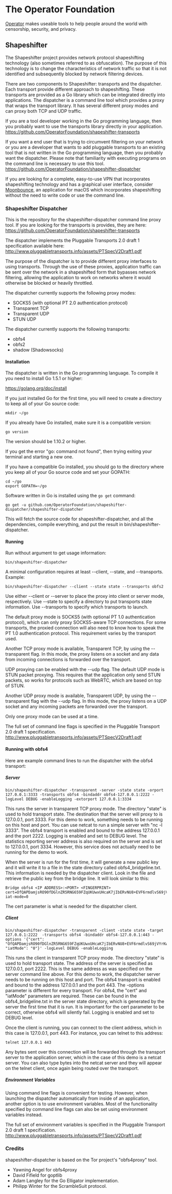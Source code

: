 # The Operator Foundation

[Operator](https://operatorfoundation.org) makes useable tools to help people around the world with censorship, security, and privacy.

## Shapeshifter

The Shapeshifter project provides network protocol shapeshifting technology
(also sometimes referred to as obfuscation). The purpose of this technology is
to change the characteristics of network traffic so that it is not identified
and subsequently blocked by network filtering devices.

There are two components to Shapeshifter: transports and the dispatcher. Each
transport provide different approach to shapeshifting. These transports are
provided as a Go library which can be integrated directly into applications.
The dispatcher is a command line tool which provides a proxy that wraps the
transport library. It has several different proxy modes and can proxy both
TCP and UDP traffic.

If you are a tool developer working in the Go programming language, then you
probably want to use the transports library directly in your application.
<https://github.com/OperatorFoundation/shapeshifter-transports>

If you want a end user that is trying to circumvent filtering on your network or
you are a developer that wants to add pluggable transports to an existing tool
that is not written in the Go programming language, then you probably want the
dispatcher. Please note that familiarity with executing programs on the command
line is necessary to use this tool.
<https://github.com/OperatorFoundation/shapeshifter-dispatcher>

If you are looking for a complete, easy-to-use VPN that incorporates
shapeshifting technology and has a graphical user interface, consider
[Moonbounce](https://github.com/OperatorFoundation/Moonbounce), an application for macOS which incorporates shapeshifting without
the need to write code or use the command line.

### Shapeshifter Dispatcher

This is the repository for the shapeshifter-dispatcher command line proxy tool.
If you are looking for the transports is provides, they are here:
<https://github.com/OperatorFoundation/shapeshifter-transports>

The dispatcher implements the Pluggable Transports 2.0 draft 1 specification available here:
<http://www.pluggabletransports.info/assets/PTSpecV2Draft1.pdf>

The purpose of the dispatcher is to provide different proxy interfaces to using
transports. Through the use of these proxies, application traffic can be sent
over the network in a shapeshifted form that bypasses network filtering, allowing
the application to work on networks where it would otherwise be blocked or
heavily throttled.

The dispatcher currently supports the following proxy modes:
 * SOCKS5 (with optional PT 2.0 authentication protocol)
 * Transparent TCP
 * Transparent UDP
 * STUN UDP

The dispatcher currently supports the following transports:
 * obfs4
 * obfs2
 * shadow (Shadowsocks)

#### Installation

The dispatcher is written in the Go programming language. To compile it you need
to install Go 1.5.1 or higher:

<https://golang.org/doc/install>

If you just installed Go for the first time, you will need to create a directory
to keep all of your Go source code:

    mkdir ~/go

If you already have Go installed, make sure it is a compatible version:

    go version

The version should be 1.10.2 or higher.

If you get the error "go: command not found", then trying exiting your terminal
and starting a new one.

If you have a compatible Go installed, you should go to the directory where you
keep all of your Go source code and set your GOPATH:

    cd ~/go
    export GOPATH=~/go

Software written in Go is installed using the `go get` command:

    go get -u github.com/OperatorFoundation/shapeshifter-dispatcher/shapeshifter-dispatcher

This will fetch the source code for shapeshifter-dispatcher, and all the
dependencies, compile everything, and put the result in
bin/shapeshifter-dispatcher.

#### Running

Run without argument to get usage information:

    bin/shapeshifter-dispatcher

A minimal configuration requires at least --client, --state, and --transports.
Example:

    bin/shapeshifter-dispatcher --client --state state --transports obfs2

Use either --client or --server to place the proxy into client or server mode,
respectively. Use --state to specify a directory to put transports state
information. Use --transports to specify which transports to launch.

The default proxy mode is SOCKS5 (with optional PT 1.0 authentication protocol),
which can only proxy SOCKS5-aware TCP connections. For some transports, the
proxied connection will also need to know how to speak the PT 1.0 authentication
protocol. This requirement varies by the transport used.

Another TCP proxy mode is available, Transparent TCP, by using the --transparent
flag. In this mode, the proxy listens on a socket and any data from incoming
connections is forwarded over the transport.

UDP proxying can be enabled with the --udp flag. The default UDP mode is STUN
packet proxying. This requires that the application only send STUN packets, so
works for protocols such as WebRTC, which are based on top of STUN.

Another UDP proxy mode is available, Transparent UDP, by using the --transparent
flag with the --udp flag. In this mode, the proxy listens on a UDP socket and
any incoming packets are forwarded over the transport.

Only one proxy mode can be used at a time.

The full set of command line flags is specified in the Pluggable Transport 2.0
draft 1 specification.
<http://www.pluggabletransports.info/assets/PTSpecV2Draft1.pdf>

#### Running with obfs4

Here are example command lines to run the dispatcher with the obfs4 transport:

##### Server

    bin/shapeshifter-dispatcher -transparent -server -state state -orport 127.0.0.1:3333 -transports obfs4 -bindaddr obfs4-127.0.0.1:2222 -logLevel DEBUG -enableLogging -extorport 127.0.0.1:3334

This runs the server in transparent TCP proxy mode. The directory "state" is used
to hold transport state. The destination that the server will proxy to is
127.0.0.1, port 3333. For this demo to work, something needs to be running on
this host and port. You can use netcat to run a simple server with "nc -l 3333".
The obfs4 transport is enabled and bound to the address 127.0.0.1 and the port
2222. Logging is enabled and set to DEBUG level. The statistics reporting server
address is also required on the server and is set to 127.0.0.1, port 3334.
However, this service does not actually need to be running for the demo to work.

When the server is run for the first time, it will generate a new public key
and it will write it to a file in the state directory called
obfs4_bridgeline.txt. This information is needed by the dispatcher client. Look
in the file and retrieve the public key from the bridge line. It will look
similar to this:

    Bridge obfs4 <IP ADDRESS>:<PORT> <FINGERPRINT> cert=OfQAPDamjsRO90fDGlnZR5RNG659FZqUKUwxUHcaK7jIbERvNU8+EVF6rmdlvS69jVYrKw iat-mode=0

The cert parameter is what is needed for the dispatcher client.

##### Client

    bin/shapeshifter-dispatcher -transparent -client -state state -target 127.0.0.1:2222  -transports obfs4 -bindaddr obfs4-127.0.0.1:443 -options '{"cert": "OfQAPDamjsRO90fDGlnZR5RNG659FZqUKUwxUHcaK7jIbERvNU8+EVF6rmdlvS69jVYrKw", "iatMode": "0"}' -logLevel DEBUG -enableLogging

This runs the client in transparent TCP proxy mode. The directory "state" is
used to hold transport state. The address of the server is specified as
127.0.0.1, port 2222. This is the same address as was specified on the server
command line above. For this demo to work, the dispatcher server needs to be
running on this host and port. The obfs4 transport is enabled and bound to the
address 127.0.0.1 and the port 443. The -options parameter is different for
every transport. For obfs4, the "cert" and "iatMode" parameters are required.
These can be found in the obfs4_bridgeline.txt in the server state directory,
which is generated by the server the first time that it is run. It is important
for the cert parameter to be correct, otherwise obfs4 will silently fail.
Logging is enabled and set to DEBUG level.

Once the client is running, you can connect to the client address, which in this
case is 127.0.0.1, port 443. For instance, you can telnet to this address:

    telnet 127.0.0.1 443

Any bytes sent over this connection will be forwarded through the transport
server to the application server, which in the case of this demo is a netcat
server. You can also type bytes into the netcat server and they will appear
on the telnet client, once again being routed over the transport.

##### Environment Variables

Using command line flags is convenient for testing. However, when launching the
dispatcher automatically from inside of an application, another option is to
use environment variables. Most of the functionality specified by command line
flags can also be set using environment variables instead.

The full set of environment variables is specified in the Pluggable Transport
2.0 draft 1 specification.
<http://www.pluggabletransports.info/assets/PTSpecV2Draft1.pdf>

### Credits

shapeshifter-dispatcher is based on the Tor project's "obfs4proxy" tool.

 * Yawning Angel for obfs4proxy
 * David Fifield for goptlib
 * Adam Langley for the Go Elligator implementation.
 * Philipp Winter for the ScrambleSuit protocol.
